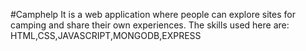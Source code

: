 #Camphelp
It is a web application where people can explore sites for camping and share their own 
experiences.
The skills used here are:
HTML,CSS,JAVASCRIPT,MONGODB,EXPRESS
